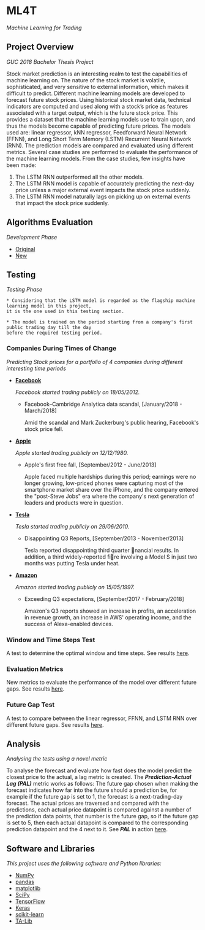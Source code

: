 # ML4T
*Machine Learning for Trading*

## Project Overview
*GUC 2018 Bachelor Thesis Project*

Stock market prediction is an interesting realm to test the capabilities of machine learning
on. The nature of the stock market is volatile, sophisticated, and very sensitive to external
information, which makes it difficult to predict. Different machine learning models
are developed to forecast future stock prices. Using historical stock market data, technical
indicators are computed and used along with a stock’s price as features associated
with a target output, which is the future stock price. This provides a dataset that the
machine learning models use to train upon, and thus the models become capable of predicting
future prices. The models used are: linear regressor, kNN regressor, Feedforward
Neural Network (FFNN), and Long Short Term Memory (LSTM) Recurrent Neural Network
(RNN). The prediction models are compared and evaluated using different metrics.
Several case studies are performed to evaluate the performance of the machine learning
models. From the case studies, few insights have been made:

1. The LSTM RNN outperformed all the other models.
2. The LSTM RNN model is capable of accurately predicting the next-day price unless a major external event impacts the stock price suddenly.
3. The LSTM RNN model naturally lags on picking up on external events that impact the stock price suddenly.

## Algorithms Evaluation
*Development Phase*

* [Original](https://github.com/ahmedhamdi96/ML4T/blob/master/machine_learning/development/original_evaluation.md)
* [New](https://github.com/ahmedhamdi96/ML4T/blob/master/machine_learning/development/new_evaluation.md)

## Testing
*Testing Phase*

    * Considering that the LSTM model is regarded as the flagship machine learning model in this project, 
    it is the one used in this testing section.

    * The model is trained on the period starting from a company's first public trading day till the day 
    before the required testing period.

### Companies During Times of Change
*Predicting Stock prices for a portfolio of 4 companies during different interesting time periods*

* **[Facebook](https://github.com/ahmedhamdi96/ML4T/blob/master/machine_learning/development/testing/results/facebook.md)**

  *Facebook started trading publicly on 18/05/2012.*

  * Facebook–Cambridge Analytica data scandal, [January/2018 - March/2018]

    Amid the scandal and Mark Zuckerburg's public hearing, Facebook's stock price fell.

* **[Apple](https://github.com/ahmedhamdi96/ML4T/blob/master/machine_learning/development/testing/results/apple.md)**

  *Apple started trading publicly on 12/12/1980.*

  * Apple's first free fall, [September/2012 - June/2013]

    Apple faced multiple hardships during this period; earnings were no longer growing, 
    low-priced phones were capturing most of the smartphone market share over the iPhone,
    and the company entered the "post-Steve Jobs" era where the company's next generation 
    of leaders and products were in question.

* **[Tesla](https://github.com/ahmedhamdi96/ML4T/blob/master/machine_learning/development/testing/results/tesla.md)**

  *Tesla started trading publicly on 29/06/2010.*

  * Disappointing Q3 Reports, [September/2013 - November/2013]

    Tesla reported disappointing third quarter nancial results. In addition, 
    a third widely-reported fire involving a Model S in just two months was 
    putting Tesla under heat.

* **[Amazon](https://github.com/ahmedhamdi96/ML4T/blob/master/machine_learning/development/testing/results/amazon.md)**

  *Amazon started trading publicly on 15/05/1997.*

  * Exceeding Q3 expectations, [September/2017 - February/2018]

    Amazon's Q3 reports showed an increase in profits, an acceleration in revenue growth, an increase 
    in AWS' operating income, and the success of Alexa-enabled devices.

### Window and Time Steps Test
A test to determine the optimal window and time steps. See results [here](https://github.com/ahmedhamdi96/ML4T/blob/master/machine_learning/development/testing/results/window_and_ts.md).

### Evaluation Metrics
New metrics to evaluate the performance of the model over different future gaps. See results [here](https://github.com/ahmedhamdi96/ML4T/blob/master/machine_learning/development/testing/results/eval.md).

### Future Gap Test
A test to compare between the linear regressor, FFNN, and LSTM RNN over different future gaps. See results [here](https://github.com/ahmedhamdi96/ML4T/blob/master/machine_learning/development/testing/results/future_gap.md).

## Analysis
*Analysing the tests using a novel metric*

To analyse the forecast and evaluate how fast does the model predict the closest price to the actual, a lag metric is created.
The **_Prediction-Actual Lag (PAL)_** metric works as follows: 
The future gap chosen when making the forecast indicates how far into the future should a prediction be, for example if the future gap is set to 1, the forecast is a next-trading-day forecast. The actual prices are traversed and compared with the predictions, each actual price datapoint is compared against a number of the prediction data points, that number is the future gap, so if the future gap is set to 5, then each actual datapoint is compared to the corresponding prediction datapoint and the 4 next to it. See **_PAL_** in action [here](https://github.com/ahmedhamdi96/ML4T/blob/master/machine_learning/development/testing/results/analysis.md).

## Software and Libraries
*This project uses the following software and Python libraries:*

* [NumPy](http://www.numpy.org/)
* [pandas](http://pandas.pydata.org/)
* [matplotlib](https://matplotlib.org/index.html)
* [SciPy](https://www.scipy.org/)
* [TensorFlow](https://www.tensorflow.org)
* [Keras](https://keras.io/)
* [scikit-learn](http://scikit-learn.org/stable/)
* [TA-Lib](https://mrjbq7.github.io/ta-lib/doc_index.html)
